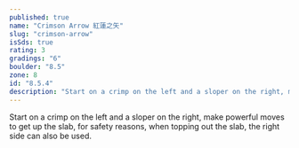 ```yaml
---
published: true
name: "Crimson Arrow 紅蓮之矢"
slug: "crimson-arrow"
isSds: true
rating: 3
gradings: "6"
boulder: "8.5"
zone: 8
id: "8.5.4"
description: "Start on a crimp on the left and a sloper on the right, make powerful moves to get up the slab, for safety reasons, when topping out the slab, the right side can also be used."
---
```


Start on a crimp on the left and a sloper on the right, make powerful moves to get up the slab, for safety reasons, when topping out the slab, the right side can also be used.
